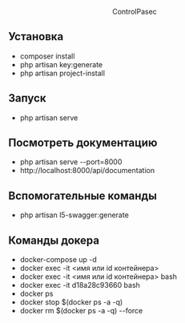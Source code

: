 <p align="center">
    ControlPasec
</p>

## Установка

- composer install
- php artisan key:generate
- php artisan project-install

## Запуск
- php artisan serve

## Посмотреть документацию
- php artisan serve --port=8000
- http://localhost:8000/api/documentation

## Вспомогательные команды
- php artisan l5-swagger:generate

## Команды докера
- docker-compose up -d
- docker exec -it <имя или id контейнера> <shell>
- docker exec -it <имя или id контейнера> bash
- docker exec -it d18a28c93660 bash
- docker ps
- docker stop $(docker ps -a -q)
- docker rm $(docker ps -a -q) --force
